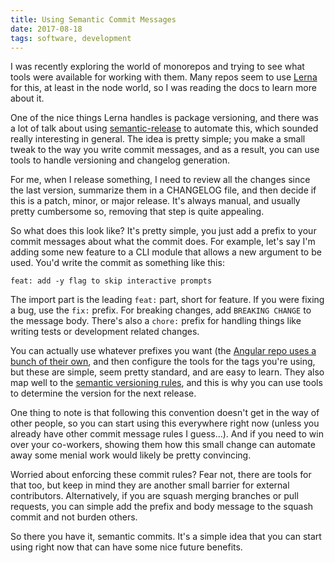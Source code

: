 ```yaml
---
title: Using Semantic Commit Messages
date: 2017-08-18
tags: software, development
---
```


I was recently exploring the world of monorepos and trying to see what tools were available for working with them. Many repos seem to use [Lerna](https://github.com/lerna/lerna) for this, at least in the node world, so I was reading the docs to learn more about it. 

One of the nice things Lerna handles is package versioning, and there was a lot of talk about using [semantic-release](https://github.com/semantic-release/semantic-release) to automate this, which sounded really interesting in general. The idea is pretty simple; you make a small tweak to the way you write commit messages, and as a result, you can use tools to handle versioning and changelog generation. 

For me, when I release something, I need to review all the changes since the last version, summarize them in a CHANGELOG file, and then decide if this is a patch, minor, or major release. It's always manual, and usually pretty cumbersome so, removing that step is quite appealing.

So what does this look like? It's pretty simple, you just add a prefix to your commit messages about what the commit does. For example, let's say I'm adding some new feature to a CLI module that allows a new argument to be used. You'd write the commit as something like this: 

```
feat: add -y flag to skip interactive prompts
```

The import part is the leading `feat:` part, short for feature. If you were fixing a bug, use the `fix:` prefix. For breaking changes, add `BREAKING CHANGE` to the message body. There's also a `chore:` prefix for handling things like writing tests or development related changes. 

You can actually use whatever prefixes you want (the [Angular repo uses a bunch of their own](https://docs.google.com/document/d/1QrDFcIiPjSLDn3EL15IJygNPiHORgU1_OOAqWjiDU5Y/edit), and then configure the tools for the tags you're using, but these are simple, seem pretty standard, and are easy to learn. They also map well to the [semantic versioning rules](http://semver.org/), and this is why you can use tools to determine the version for the next release.

One thing to note is that following this convention doesn't get in the way of other people, so you can start using this everywhere right now (unless you already have other commit message rules I guess...). And if you need to win over your co-workers, showing them how this small change can automate away some menial work would likely be pretty convincing.

Worried about enforcing these commit rules? Fear not, there are tools for that too, but keep in mind they are another small barrier for external contributors. Alternatively, if you are squash merging branches or pull requests, you can simple add the prefix and body message to the squash commit and not burden others.

So there you have it, semantic commits. It's a simple idea that you can start using right now that can have some nice future benefits.
